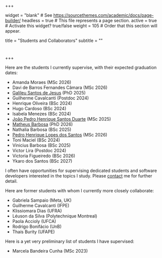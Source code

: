 +++

widget = "blank"  # See https://sourcethemes.com/academic/docs/page-builder/
headless = true  # This file represents a page section.
active = true  # Activate this widget? true/false
weight = 105  # Order that this section will appear.

title = "Students and Collaborators"
subtitle = ""

# 

+++

Here are the students I currently supervise, with their expected graduation dates:

* Amanda Moraes (MSc 2026)
* Davi de Barros Fernandes Câmara (MSc 2026)
* [Galileu Santos de Jesus](https://www.cin.ufpe.br/~gsj) (PhD 2025)
* Guilherme Cavalcanti (Postdoc 2024)
* Henrique Oliveira (BSc 2024)
* Hugo Cardoso (BSc 2024)
* Isabela Menezes (BSc 2024)
* [João Pedro Henrique Santos Duarte](https://jpedroh.dev/) (MSc 2025)
* [Matheus Barbosa](https://barbosamaatheus.github.io) (PhD 2026)
* Nathalia Barbosa (BSc 2025)
* [Pedro Henrique Lopes dos Santos](https://www.cin.ufpe.br/~phls2/) (MSc 2026)
* Toni Maciel (BSc 2024)
* Vinicius Barbosa (BSc 2025)
* Victor Lira (Postdoc 2024)
* Victoria Figueiredo (BSc 2026)
* Ykaro dos Santos (BSc 2027)

I often have opportunities for supervising dedicated students and software developers interested in the topics I study. Please [contact](#contact) me for further detail. 

Here are former students with whom I currently more closely collaborate:

* Gabriela Sampaio (Meta, UK)
* Guilherme Cavalcanti (IFPE)
* Klissiomara Dias (UFRA)
* Léuson da Silva (Polytechnique Montreal)
* Paola Accioly (UFCA)
* Rodrigo Bonifácio (UnB)
* Thaís Burity (UFAPE)

Here is a yet very preliminary list of students I have supervised:

* Marcela Bandeira Cunha (MSc 2023)
